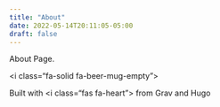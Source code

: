 ```yaml
---
title: "About"
date: 2022-05-14T20:11:05-05:00
draft: false
---
```


<script src=“https://kit.fontawesome.com/a9d2808659.js” crossorigin=“anonymous”></script>

About Page.

<i class=“fa-solid fa-beer-mug-empty”></i>

Built with <i class=“fas fa-heart”></i> from Grav and Hugo
